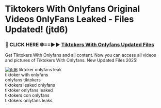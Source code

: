 # Tiktokers With Onlyfans Original Videos 0nlyFans Leaked - Files Updated! (jtd6)

<h3>🔴 CLICK HERE 🌐==►► <a href="https://tinyurl.com/x26r9saj" rel="nofollow">Tiktokers With Onlyfans Updated Files</a></h3>

Get Tiktokers With Onlyfans and all content. Now you can access all videos and pictures of Tiktokers With Onlyfans. New Updated Files 2025!

[![jtd6](https://i.imgur.com/LkgZPqh.gif)](https://tinyurl.com/x26r9saj)
tiktoker onlyfans leak<br>
tiktoker with onlyfans<br>
onlyfans tiktokers<br>
tiktokers leaked onlyfans<br>
tiktoker onlyfans leaked<br>
tiktokers con onlyfans<br>
tiktokers onlyfans leaks